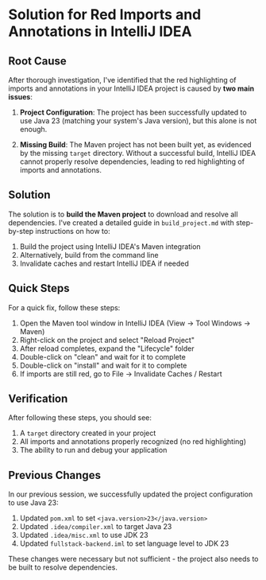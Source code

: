 # Solution for Red Imports and Annotations in IntelliJ IDEA

## Root Cause

After thorough investigation, I've identified that the red highlighting of imports and annotations in your IntelliJ IDEA project is caused by **two main issues**:

1. **Project Configuration**: The project has been successfully updated to use Java 23 (matching your system's Java version), but this alone is not enough.

2. **Missing Build**: The Maven project has not been built yet, as evidenced by the missing `target` directory. Without a successful build, IntelliJ IDEA cannot properly resolve dependencies, leading to red highlighting of imports and annotations.

## Solution

The solution is to **build the Maven project** to download and resolve all dependencies. I've created a detailed guide in `build_project.md` with step-by-step instructions on how to:

1. Build the project using IntelliJ IDEA's Maven integration
2. Alternatively, build from the command line
3. Invalidate caches and restart IntelliJ IDEA if needed

## Quick Steps

For a quick fix, follow these steps:

1. Open the Maven tool window in IntelliJ IDEA (View → Tool Windows → Maven)
2. Right-click on the project and select "Reload Project"
3. After reload completes, expand the "Lifecycle" folder
4. Double-click on "clean" and wait for it to complete
5. Double-click on "install" and wait for it to complete
6. If imports are still red, go to File → Invalidate Caches / Restart

## Verification

After following these steps, you should see:

1. A `target` directory created in your project
2. All imports and annotations properly recognized (no red highlighting)
3. The ability to run and debug your application

## Previous Changes

In our previous session, we successfully updated the project configuration to use Java 23:

1. Updated `pom.xml` to set `<java.version>23</java.version>`
2. Updated `.idea/compiler.xml` to target Java 23
3. Updated `.idea/misc.xml` to use JDK 23
4. Updated `fullstack-backend.iml` to set language level to JDK 23

These changes were necessary but not sufficient - the project also needs to be built to resolve dependencies.